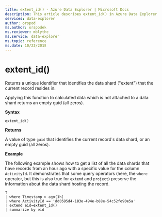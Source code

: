 ```yaml
---
title: extent_id() - Azure Data Explorer | Microsoft Docs
description: This article describes extent_id() in Azure Data Explorer.
services: data-explorer
author: orspod
ms.author: orspodek
ms.reviewer: mblythe
ms.service: data-explorer
ms.topic: reference
ms.date: 10/23/2018
---
```

# extent_id()

Returns a unique identifier that identifies the data shard ("extent") that the current record resides in. 

Applying this function to calculated data which is not attached to a data shard returns an empty guid (all zeros).

**Syntax**

`extent_id()`

**Returns**

A value of type `guid` that identifies the current record's data shard,
or an empty guid (all zeros).

**Example**

The following example shows how to get a list of all the data shards
that have records from an hour ago with a specific value for the
column `ActivityId`. It demonstrates that some query operators (here,
the `where` operator, but this is also true for `extend` and `project`)
preserve the information about the data shard hosting the record.

```kusto
T
| where Timestamp > ago(1h)
| where ActivityId == 'dd0595d4-183e-494e-b88e-54c52fe90e5a'
| extend eid=extent_id()
| summarize by eid
```